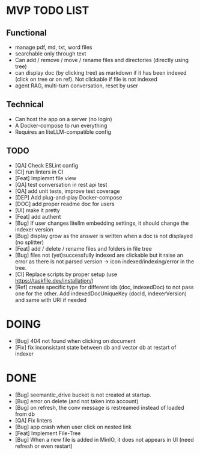 # MVP TODO LIST

## Functional

- manage pdf, md, txt, word files
- searchable only through text
- Can add / remove / move / rename files and directories (directly using tree)
- can display doc (by clicking tree) as markdown if it has been indexed (click on tree or on ref). Not clickable if file is not indexed
- agent RAG, multi-turn conversation, reset by user

## Technical

- Can host the app on a server (no login)
- A Docker-compose to run everything
- Requires an liteLLM-compatible config

## TODO

- [QA] Check ESLint config
- [CI] run linters in CI
- [Feat] Implemnt file view
- [QA] test conversation in rest api test
- [QA] add unit tests, improve test coverage
- [DEP] Add plug-and-play Docker-compose
- [DOC] add proper readme doc for users
- [UI] make it pretty
- [Feat] add authent
- [Bug] If user changes litellm embedding settings, it should change the indexer version
- [Bug] display grow as the answer is written when a doc is not displayed (no splitter)
- [Feat] add / delete / rename files and folders in file tree
- [Bug] files not (yet)successfully indexed are clickable but it raise an error as there is not parsed version -> icon indexed/indexing/error in the tree.
- [CI] Replace scripts by proper setup (use https://taskfile.dev/installation/)
- [Ref] create specific type for different ids (doc, indexedDoc) to not pass one for the other. Add indexedDocUniqueKey (docId, indexerVersion) and same with URI if needed

# DOING

- [Bug] 404 not found when clicking on document
- [Fix] fix inconsistant state between db and vector db at restart of indexer

# DONE

- [Bug] seemantic_drive bucket is not created at startup.
- [Bug] error on delete (and not taken into account)
- [Bug] on refresh, the conv message is restreamed instead of loaded from db
- [QA] Fix linters
- [Bug] app crash when user click on nested link
- [Feat] Implement File-Tree
- [Bug] When a new file is added in MinIO, it does not appears in UI (need refresh or even restart)
